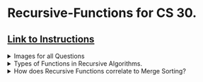 # Recursive-Functions for CS 30.
## [Link to Instructions](https://drive.google.com/file/d/1C2XJAM7lkqgYKahZSKwaLSoCflPb4290/view?pli=1)
<details>
<summary>Images for all Questions</summary>

# This is here.
</details>
<details>
<summary>Types of Functions in Recursive Algorithms.</summary>

</details>
<details>
<summary>How does Recursive Functions correlate to Merge Sorting?</summary>
- :shrug: its being added later why are u looking rn lmao
</details>
